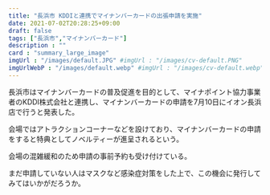 ```yaml
---
title: "長浜市 KDDIと連携でマイナンバーカードの出張申請を実施"
date: 2021-07-02T20:28:25+09:00
draft: false
tags: ["長浜市","マイナンバーカード"]
description : ""
card : "summary_large_image"
imgUrl : "/images/default.JPG" #imgUrl : "/images/cv-default.PNG"
imgUrlWebP : "/images/default.webp" #imgUrl : "/images/cv-default.webp"
---
```

長浜市はマイナンバーカードの普及促進を目的として、マイナポイント協力事業者のKDDI株式会社と連携し、マイナンバーカードの申請を7月10日にイオン長浜店で行うと発表した。

会場ではアトラクションコーナーなどを設けており、マイナンバーカードの申請をすると特典としてノベルティーが進呈されるという。

会場の混雑緩和のため申請の事前予約も受け付けている。

まだ申請していない人はマスクなど感染症対策をした上で、この機会に発行してみてはいかがだろうか。
